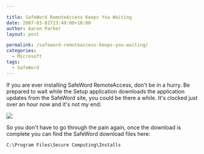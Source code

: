 ```yaml
---

title: SafeWord RemoteAccess Keeps You Waiting
date: 2007-03-01T23:49:00+10:00
author: Aaron Parker
layout: post

permalink: /safeword-remoteaccess-keeps-you-waiting/
categories:
  - Microsoft
tags:
  - SafeWord
---
```

If you are ever installing SafeWord RemoteAccess, don't be in a hurry. Be prepared to wait while the Setup application downloads the application updates from the SafeWord site, you could be there a while. It's clocked just over an hour now and it's not my end:

![]({{site.baseurl}}/media/2007/03/1000.14.1060.SafeWord.png)

So you don't have to go through the pain again, once the download is complete you can find the SafeWord download files here:

`C:\Program Files\Secure Computing\Installs`
